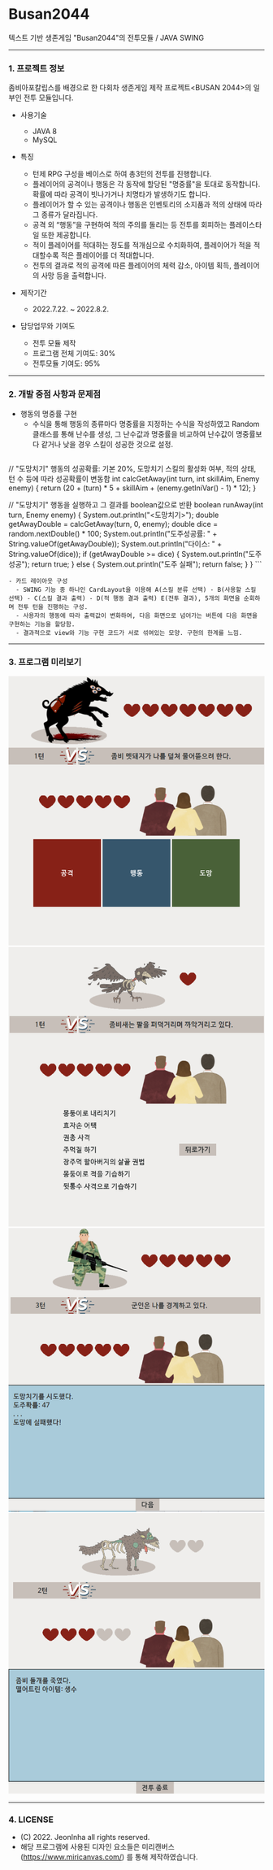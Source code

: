 # Busan2044
텍스트 기반 생존게임 "Busan2044"의 전투모듈 / JAVA SWING
***
### 1. 프로젝트 정보
  좀비아포칼립스를 배경으로 한 다회차 생존게임 제작 프로젝트<BUSAN 2044>의 일부인 전투 모듈입니다.
  
  - 사용기술
    - JAVA 8
    - MySQL

  - 특징
    - 턴제 RPG 구성을 베이스로 하여 총3턴의 전투를 진행합니다.
    - 플레이어의 공격이나 행동은 각 동작에 할당된 "명중률"을 토대로 동작합니다. 확률에 따라 공격이 빗나가거나 치명타가 발생하기도 합니다.
    - 플레이어가 할 수 있는 공격이나 행동은 인벤토리의 소지품과 적의 상태에 따라 그 종류가 달라집니다.
    - 공격 외 “행동”을 구현하여 적의 주의를 돌리는 등 전투를 회피하는 플레이스타일 또한 제공합니다.
    - 적이 플레이어를 적대하는 정도를 적개심으로 수치화하여, 플레이어가 적을 적대할수록 적은 플레이어를 더 적대합니다.
    - 전투의 결과로 적의 공격에 따른 플레이어의 체력 감소, 아이템 획득, 플레이어의 사망 등을 출력합니다.
 
- 제작기간
  - 2022.7.22. ~ 2022.8.2.
  
- 담당업무와 기여도
  - 전투 모듈 제작
  - 프로그램 전체 기여도: 30%
  - 전투모듈 기여도: 95%

***

### 2. 개발 중점 사항과 문제점
  - 행동의 명중률 구현
    - 수식을 통해 행동의 종류마다 명중률을 지정하는 수식을 작성하였고 Random클래스를 통해 난수를 생성, 그 난수값과 명중률을 비교하여 난수값이 명중률보다 같거나 낮을 경우 스킬이 성공한 것으로 설정.
    ```java
  // "도망치기" 행동의 성공확률: 기본 20%, 도망치기 스킬의 활성화 여부, 적의 상태, 턴 수 등에 따라 성공확률이 변동함
  int calcGetAway(int turn, int skillAim, Enemy enemy) {
		return (20 + (turn) * 5 + skillAim + (enemy.getIniVar() - 1) * 12);
	}

  // "도망치기" 행동을 실행하고 그 결과를 boolean값으로 반환
  boolean runAway(int turn, Enemy enemy) {
		System.out.println("<도망치기>");
		double getAwayDouble = calcGetAway(turn, 0, enemy);
		double dice = random.nextDouble() * 100;
		System.out.println("도주성공률: " + String.valueOf(getAwayDouble));
		System.out.println("다이스: " + String.valueOf(dice));
		if (getAwayDouble >= dice) {
			System.out.println("도주 성공");
			return true;
		} else {
			System.out.println("도주 실패");
			return false;
		}
	}
    ```
    
    - 카드 레이아웃 구성
      - SWING 기능 중 하나인 CardLayout을 이용해 A(스킬 분류 선택) - B(사용할 스킬 선택) - C(스킬 결과 출력) - D(적 행동 결과 출력) E(전투 결과), 5개의 화면을 순회하며 전투 턴을 진행하는 구성.
      - 사용자의 행동에 따라 출력값이 변화하여, 다음 화면으로 넘어가는 버튼에 다음 화면을 구현하는 기능을 할당함.
      - 결과적으로 view와 기능 구현 코드가 서로 섞여있는 모양. 구현의 한계를 느낌.

***

### 3. 프로그램 미리보기
![poster](./img/1.PNG)    
![poster](./img/2.PNG)    
![poster](./img/3.PNG)   
![poster](./img/4.PNG)   


***

### 4. LICENSE
- (C) 2022. JeonInha all rights reserved.
- 해당 프로그램에 사용된 디자인 요소들은 미리캔버스(https://www.miricanvas.com/) 를 통해 제작하였습니다.

